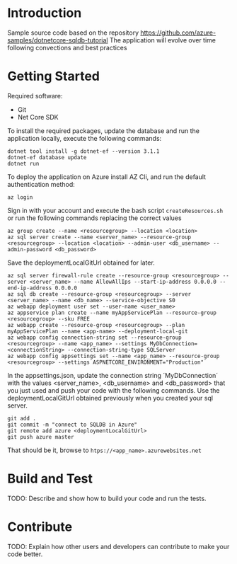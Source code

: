 # Introduction 
Sample source code based on the repository https://github.com/azure-samples/dotnetcore-sqldb-tutorial
The application will evolve over time following convections and best practices

# Getting Started
Required software:
- Git
- Net Core SDK

To install the required packages, update the database and run the application locally, execute the following commands:
```
dotnet tool install -g dotnet-ef --version 3.1.1
dotnet-ef database update
dotnet run
```

To deploy the application on Azure install AZ Cli, and run the default authentication method:
```
az login
```
Sign in with your account and execute the bash script `createResources.sh` or run the following commands replacing the correct values

```
az group create --name <resourcegroup> --location <location>
az sql server create --name <server_name> --resource-group <resourcegroup> --location <location> --admin-user <db_username> --admin-password <db_password>
```
Save the deploymentLocalGitUrl obtained for later.
```
az sql server firewall-rule create --resource-group <resourcegroup> --server <server_name> --name AllowAllIps --start-ip-address 0.0.0.0 --end-ip-address 0.0.0.0
az sql db create --resource-group <resourcegroup> --server <server_name> --name <db_name> --service-objective S0
az webapp deployment user set --user-name <user_name>
az appservice plan create --name myAppServicePlan --resource-group <resourcegroup> --sku FREE
az webapp create --resource-group <resourcegroup> --plan myAppServicePlan --name <app-name> --deployment-local-git
az webapp config connection-string set --resource-group <resourcegroup> --name <app_name> --settings MyDbConnection=<connectionString> --connection-string-type SQLServer
az webapp config appsettings set --name <app_name> --resource-group <resourcegroup> --settings ASPNETCORE_ENVIRONMENT="Production"
```

In the appsettings.json, update the connection string ´MyDbConnection´ with the values <server_name>, <db_username> and <db_password> that you just used and push your code with the following commands.
Use the deploymentLocalGitUrl obtained previously when you created your sql server.

```
git add .
git commit -m "connect to SQLDB in Azure"
git remote add azure <deploymentLocalGitUrl>
git push azure master
```
That should be it, browse to `htps://<app_name>.azurewebsites.net`


# Build and Test
TODO: Describe and show how to build your code and run the tests. 

# Contribute
TODO: Explain how other users and developers can contribute to make your code better. 
